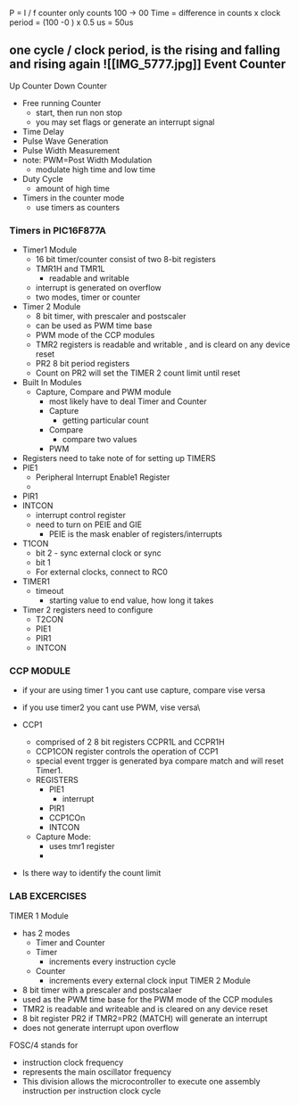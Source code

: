 P = I / f
counter only counts 100 -> 00
Time = difference in counts x clock period = (100 -0 ) x 0.5 us = 50us

one cycle / clock period, is the rising and falling and rising again
![[IMG_5777.jpg]]
Event Counter
-

Up Counter
Down Counter
- Free running Counter
	- start, then run non stop
	- you may set flags or generate an interrupt signal 
- Time Delay
- Pulse Wave Generation
- Pulse Width Measurement
- note: PWM=Post Width Modulation
	- modulate high time and low time
- Duty Cycle
	- amount of high time 
- Timers in the counter mode
	- use timers as counters

### Timers in PIC16F877A
- Timer1 Module
	- 16 bit timer/counter consist of two 8-bit registers
	- TMR1H and TMR1L
		- readable and writable
	- interrupt is generated on overflow
	- two modes, timer or counter
- Timer 2 Module
	- 8 bit timer, with prescaler and postscaler
	- can be used as PWM time base
	- PWM mode of the CCP modules
	- TMR2 registers is readable and writable , and is cleard on any device reset
	- PR2 8 bit period registers
	- Count on PR2 will set the TIMER 2 count limit until reset
- Built In Modules
	- Capture, Compare and PWM module
		- most likely have to deal Timer and Counter
		- Capture
			- getting particular count
		- Compare
			- compare two values
		- PWM
- Registers need to take note of for setting up TIMERS
- PIE1
	- Peripheral Interrupt Enable1 Register
	- 
- PIR1
- INTCON
	- interrupt control register
	- need to turn on PEIE and GIE 
		- PEIE is the mask enabler of registers/interrupts
- T1CON
	- bit 2 - sync external clock or sync
	- bit 1 
	- For external clocks, connect to RC0
- TIMER1
	- timeout
		- starting value to end value, how long it takes
- Timer 2 registers need to configure
	- T2CON
	- PIE1 
	- PIR1
	- INTCON
### CCP MODULE
- if your are using timer 1 you cant use capture, compare vise versa
- if you use timer2  you cant use PWM, vise versa\
- CCP1
	- comprised of 2 8 bit registers CCPR1L and CCPR1H
	- CCP1CON register controls the operation of CCP1
	- special event trgger is generated bya compare match and will reset Timer1.
	- REGISTERS
		- PIE1
			- interrupt
		- PIR1
		- CCP1COn
		- INTCON
	- Capture Mode:
		- uses tmr1 register
		- 


- Is there way to identify the count limit 



### LAB EXCERCISES
TIMER 1 Module
- has 2 modes
	- Timer and Counter
	- Timer
		- increments every instruction cycle
	- Counter
		- increments every external clock input
TIMER 2 Module
- 8 bit timer with a prescaler and postscalaer
- used as the PWM time base for the PWM mode of the CCP modules
- TMR2 is readable and writeable and is cleared on any device reset
- 8 bit register PR2 if TMR2=PR2 (MATCH) will generate an interrupt
- does not generate interrupt upon overflow


FOSC/4 stands for 
- instruction clock frequency
- represents the main oscillator frequency
- This division allows the microcontroller to execute one assembly instruction per instruction clock cycle